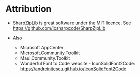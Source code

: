 # Attribution

- SharpZipLib is great software under the MIT licence.  See https://github.com/icsharpcode/SharpZipLib

- Also
    - Microsoft AppCenter
    - Microsoft.Community.Toolkit
    - Maui.Community.Toolkit
    - Wonderful Font to Code website - IconSolidFont2Code: https://andreinitescu.github.io/IconSolidFont2Code
    

